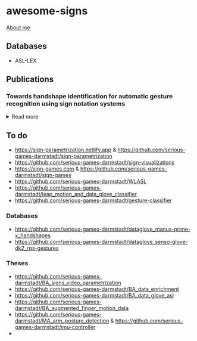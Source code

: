 # awesome-signs

[About me](https://www.etit.tu-darmstadt.de/serious-games/willkommen_sg/team_sg/team_sg_details_106944.de.jsp)

## Databases

- ASL-LEX

## Publications

### Towards handshape identification for automatic gesture recognition using sign notation systems
<details>
  <summary>Read more</summary>
  **Abstract**: Today, about 72 million people worldwide are speaking sign language. Since many deaf people are also dumb, they cannot communicate with hearing people through spoken language, even if they can lip-read. But sign language is difficult to learn, and more than 300 different sign languages in the world make things even more challenging. Therefore, to support the learning of sign language, we want to develop a gamified learning app for sign language that includes automatic sign recognition. The application should provide constructive feedback to the user about the quality of the executed sign. Each sign could be parameterised in terms of its characteristic handshape and its orientation and position: the more parameters are available, the more accurate and detailed feedback can be provided for the user. However, the parameters must also be distinguishable from a technical point of view.
  In linguistics, different notation systems exist to translate signs into written form. For this, the systems decompose signs into their characteristic properties. We want to utilise these notation systems to reduce signs to parameters that are easy to measure, e.g., the hand's shape, orientation, or position. Since the sign notation systems originate from different fields and have different backgrounds, they also differ in their objectives and thus in numbers and extents of parameters and respective features, further called symbols. Therefore, there are systems whose notations have just enough detail to identify the meant sign and those with so much detail that the reader can reproduce the sign. This higher number of details is reflected in a higher number of parameters and symbols.
  Hence, we present eleven sign notation systems, starting by examining the handshape as the most concise parameter of sign language. We compare it in the context of notation systems for its suitability for our gamified learning app for sign language. A clear differentiation of the handshapes needed for American Sign Language is essential for qualitative feedback for the user. At the same time, a small number of handshapes should reduce the technical effort required for reliable recognition.

  **Keywords**: handshape identification, gesture recognition, sign language, sign notation systems, sign learning app

  **Comment**: Good for learning about different sign language notation systems, however we now determine the parameters/handshapes needed via the ASL-LEX database.
</details>

## To do
- https://sign-parametrization.netlify.app & https://github.com/serious-games-darmstadt/sign-parametrization
- https://github.com/serious-games-darmstadt/sign-visualizations
- https://sign-games.com & https://github.com/serious-games-darmstadt/sign-games
- https://github.com/serious-games-darmstadt/WLASL
- https://github.com/serious-games-darmstadt/leap_motion_and_data_glove_classifier
- https://github.com/serious-games-darmstadt/gesture-classifier

### Databases
- https://github.com/serious-games-darmstadt/dataglove_manus-prime-x_handshapes
- https://github.com/serious-games-darmstadt/dataglove_senso-glove-dk2_rps-gestures

### Theses
- https://github.com/serious-games-darmstadt/BA_signs_video_parametrization
- https://github.com/serious-games-darmstadt/BA_data_enrichment
- https://github.com/serious-games-darmstadt/BA_data_glove_asl
- https://github.com/serious-games-darmstadt/BA_augmented_finger_motion_data
- https://github.com/serious-games-darmstadt/MA_arm_posture_detection & https://github.com/serious-games-darmstadt/imu-controller
- [comment]: <> (wo sind die anderen MAs? Alle BAs hier?)
